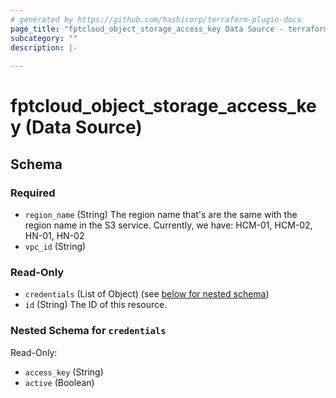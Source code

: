 ```yaml
---
# generated by https://github.com/hashicorp/terraform-plugin-docs
page_title: "fptcloud_object_storage_access_key Data Source - terraform-provider-fptcloud"
subcategory: ""
description: |-
  
---
```


# fptcloud_object_storage_access_key (Data Source)





<!-- schema generated by tfplugindocs -->
## Schema

### Required

- `region_name` (String) The region name that's are the same with the region name in the S3 service. Currently, we have: HCM-01, HCM-02, HN-01, HN-02
- `vpc_id` (String)

### Read-Only

- `credentials` (List of Object) (see [below for nested schema](#nestedatt--credentials))
- `id` (String) The ID of this resource.

<a id="nestedatt--credentials"></a>
### Nested Schema for `credentials`

Read-Only:

- `access_key` (String)
- `active` (Boolean)
